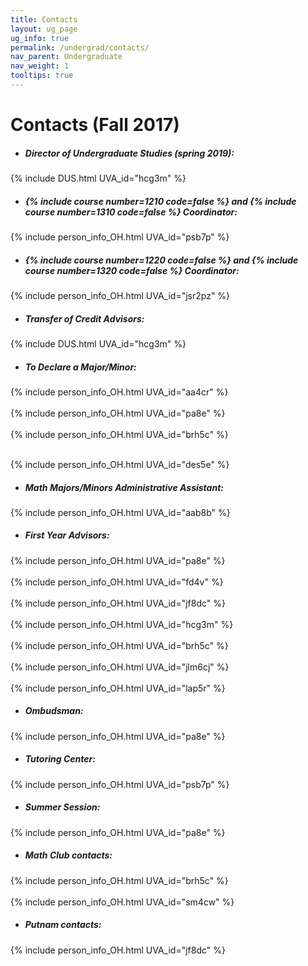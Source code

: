 ```yaml
---
title: Contacts
layout: ug_page
ug_info: true
permalink: /undergrad/contacts/
nav_parent: Undergraduate
nav_weight: 1
tooltips: true
---
```


<h1 class="mb-4">Contacts (Fall 2017)</h1>

- ##### Director of Undergraduate Studies (spring 2019):<br>
{% include DUS.html UVA_id="hcg3m" %}

- <h5>{% include course number=1210 code=false %} and {% include course number=1310 code=false %} Coordinator:</h5>
{% include person_info_OH.html UVA_id="psb7p" %}

- <h5>{% include course number=1220 code=false %} and {% include course number=1320 code=false %} Coordinator:</h5>
{% include person_info_OH.html UVA_id="jsr2pz" %}

- ##### Transfer of Credit Advisors:<br>
{% include DUS.html UVA_id="hcg3m" %}<!-- <br><br class="hidden-sm-up">
{% include person_info_OH.html UVA_id="iwh" %} -->

- ##### To Declare a Major/Minor:<br>
{% include person_info_OH.html UVA_id="aa4cr" %}<br><br class="hidden-sm-up">
{% include person_info_OH.html UVA_id="pa8e" %}<br><br class="hidden-sm-up">
{% include person_info_OH.html UVA_id="brh5c" %}<br><br class="hidden-sm-up">
<!-- {% include person_info_OH.html UVA_id="iwh" %}<br><br class="hidden-sm-up"> -->
{% include person_info_OH.html UVA_id="des5e" %}

- ##### Math Majors/Minors Administrative Assistant:<br>
{% include person_info_OH.html UVA_id="aab8b" %}

- ##### First Year Advisors:<br>
{% include person_info_OH.html UVA_id="pa8e" %}<br><br class="hidden-sm-up">
{% include person_info_OH.html UVA_id="fd4v" %}<br><br class="hidden-sm-up">
{% include person_info_OH.html UVA_id="jf8dc" %}<br><br class="hidden-sm-up">
{% include person_info_OH.html UVA_id="hcg3m" %}<br><br class="hidden-sm-up">
{% include person_info_OH.html UVA_id="brh5c" %}<br><br class="hidden-sm-up">
{% include person_info_OH.html UVA_id="jlm6cj" %}<br><br class="hidden-sm-up">
{% include person_info_OH.html UVA_id="lap5r" %}

- ##### Ombudsman:<br>
{% include person_info_OH.html UVA_id="pa8e" %}

- ##### Tutoring Center:<br>
{% include person_info_OH.html UVA_id="psb7p" %}

- ##### Summer Session:<br>
{% include person_info_OH.html UVA_id="pa8e" %}

- ##### Math Club contacts:<br>
{% include person_info_OH.html UVA_id="brh5c" %}<br><br class="hidden-sm-up">
{% include person_info_OH.html UVA_id="sm4cw" %}

- ##### Putnam contacts:<br>
{% include person_info_OH.html UVA_id="jf8dc" %}
